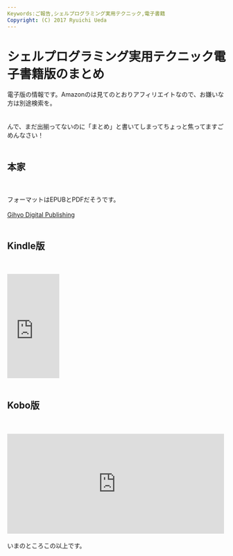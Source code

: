 ```yaml
---
Keywords:ご報告,シェルプログラミング実用テクニック,電子書籍
Copyright: (C) 2017 Ryuichi Ueda
---
```


# シェルプログラミング実用テクニック電子書籍版のまとめ
電子版の情報です。Amazonのは見てのとおりアフィリエイトなので、お嫌いな方は別途検索を。<br />
<br />
<br />
んで、まだ出揃ってないのに「まとめ」と書いてしまってちょっと焦ってますごめんなさい！<br />
<br />
<h2>本家</h2><br />
<br />
フォーマットはEPUBとPDFだそうです。<br />
<br />
<a href="https://gihyo.jp/dp/ebook/2015/978-4-7741-7403-7">Gihyo Digital Publishing</a><br />
<br />
<h2>Kindle版</h2><br />
<br />
<iframe src="http://rcm-fe.amazon-adsystem.com/e/cm?lt1=_blank&bc1=000000&IS2=1&bg1=FFFFFF&fc1=000000&lc1=0000FF&t=ryuichiueda-22&o=9&p=8&l=as4&m=amazon&f=ifr&ref=ss_til&asins=B00XKU53U4" style="width:120px;height:240px;" scrolling="no" marginwidth="0" marginheight="0" frameborder="0"></iframe><br />
<br />
<h2>Kobo版</h2><br />
<br />
<iframe marginwidth="0" marginheight="0" src="http://b.hatena.ne.jp/entry.parts?url=http%3A%2F%2Fbooks.rakuten.co.jp%2Frk%2Faf1d0dc9b3be357287bdc5f6a307b836%2F%3Fscid%3Dwe_hbm_upc1696" scrolling="no" frameborder="0" height="230" width="500"><div class="hatena-bookmark-detail-info"><a href="http://books.rakuten.co.jp/rk/af1d0dc9b3be357287bdc5f6a307b836/?scid=we_hbm_upc1696">楽天Kobo電子書籍ストア: シェルプログラミング実用テクニック - 上田隆一(著) - 9784774174037</a><a href="http://b.hatena.ne.jp/entry/books.rakuten.co.jp/rk/af1d0dc9b3be357287bdc5f6a307b836/?scid=we_hbm_upc1696">はてなブックマーク - 楽天Kobo電子書籍ストア: シェルプログラミング実用テクニック - 上田隆一(著) - 9784774174037</a></div></iframe><br />
<br />
いまのところこの以上です。<br />
<br />

